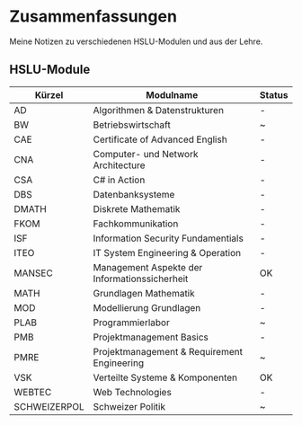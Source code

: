 # Zusammenfassungen

Meine Notizen zu verschiedenen HSLU-Modulen und aus der Lehre.

## HSLU-Module

| Kürzel       | Modulname                                     | Status     |
| ------------ | --------------------------------------------- | ---------- |
| AD           | Algorithmen & Datenstrukturen                 | - |
| BW           | Betriebswirtschaft                            | ~ |
| CAE          | Certificate of Advanced English               | - |
| CNA          | Computer- und Network Architecture            | - |
| CSA          | C# in Action                                  | - |
| DBS          | Datenbanksysteme                              | - |
| DMATH        | Diskrete Mathematik                           | - |
| FKOM         | Fachkommunikation                             | - |
| ISF          | Information Security Fundamentials            | - |
| ITEO         | IT System Engineering & Operation             | - |
| MANSEC       | Management Aspekte der Informationssicherheit | OK   |
| MATH         | Grundlagen Mathematik                         | - |
| MOD          | Modellierung Grundlagen                       | - |
| PLAB         | Programmierlabor                              | ~ |
| PMB          | Projektmanagement Basics                      | - |
| PMRE         | Projektmanagement & Requirement Engineering   | ~ |
| VSK          | Verteilte Systeme & Komponenten               | OK |
| WEBTEC       | Web Technologies                              | - |
| SCHWEIZERPOL | Schweizer Politik                             | ~ |
